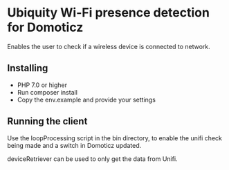 # Ubiquity Wi-Fi presence detection for Domoticz

Enables the user to check if a wireless device is connected to network.

## Installing
- PHP 7.0 or higher
- Run composer install
- Copy the env.example and provide your settings

## Running the client
Use the loopProcessing script in the bin directory, to enable the unifi check being made and a switch in Domoticz updated.

deviceRetriever can be used to only get the data from Unifi.